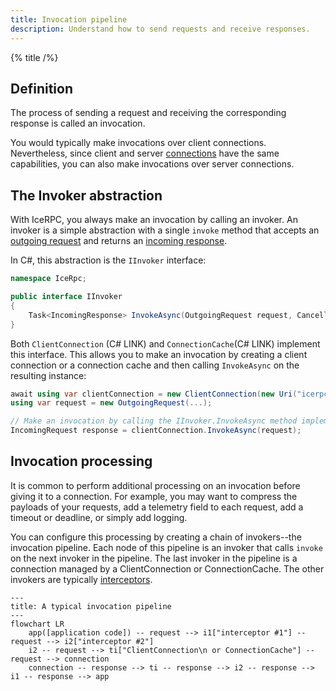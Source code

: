 ```yaml
---
title: Invocation pipeline
description: Understand how to send requests and receive responses.
---
```


{% title /%}

## Definition

The process of sending a request and receiving the corresponding response is called an invocation.

You would typically make invocations over client connections. Nevertheless, since client and server
[connections](../connection/client-vs-server-connections) have the same capabilities, you can also make invocations over
server connections.

## The Invoker abstraction

With IceRPC, you always make an invocation by calling an invoker. An invoker is a simple abstraction with a single
`invoke` method that accepts an [outgoing request](outgoing-request) and returns an
[incoming response](incoming-response).

In C#, this abstraction is the `IInvoker` interface:
```csharp
namespace IceRpc;

public interface IInvoker
{
    Task<IncomingResponse> InvokeAsync(OutgoingRequest request, CancellationToken cancellationToken = default);
}
```

Both `ClientConnection` (C# LINK) and `ConnectionCache`(C# LINK) implement this interface. This allows you to make an
invocation by creating a client connection or a connection cache and then calling `InvokeAsync` on the resulting
instance:
```csharp
await using var clientConnection = new ClientConnection(new Uri("icerpc://hello.zeroc.com"));
using var request = new OutgoingRequest(...);

// Make an invocation by calling the IInvoker.InvokeAsync method implemented by ClientConnection.
IncomingRequest response = clientConnection.InvokeAsync(request);
```

## Invocation processing

It is common to perform additional processing on an invocation before giving it to a connection. For example, you may
want to compress the payloads of your requests, add a telemetry field to each request, add a timeout or deadline, or
simply add logging.

You can configure this processing by creating a chain of invokers--the invocation pipeline. Each node of this pipeline
is an invoker that calls `invoke` on the next invoker in the pipeline. The last invoker in the pipeline is a connection
managed by a ClientConnection or ConnectionCache. The other invokers are typically [interceptors](interceptor).

```mermaid
---
title: A typical invocation pipeline
---
flowchart LR
    app([application code]) -- request --> i1["interceptor #1"] -- request --> i2["interceptor #2"]
    i2 -- request --> ti["ClientConnection\n or ConnectionCache"] -- request --> connection
    connection -- response --> ti -- response --> i2 -- response --> i1 -- response --> app
```
